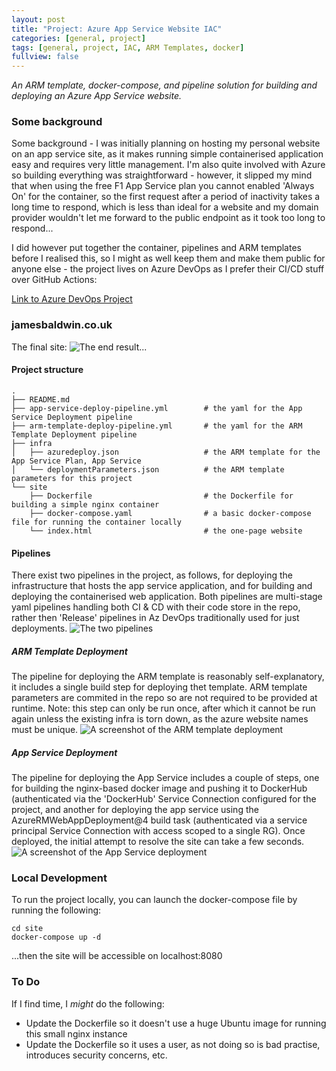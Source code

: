 ```yaml
---
layout: post
title: "Project: Azure App Service Website IAC"
categories: [general, project]
tags: [general, project, IAC, ARM Templates, docker]
fullview: false
---
```


_An ARM template, docker-compose, and pipeline solution for building and deploying an Azure App Service website._

### Some background
Some background - I was initially planning on hosting my personal website on an app service site, as it makes running simple containerised application easy and requires very little management. I'm also quite involved with Azure so building everything was straightforward - however, it slipped my mind that when using the free F1 App Service plan you cannot enabled 'Always On' for the container, so the first request after a period of inactivity takes a long time to respond, which is less than ideal for a website and my domain provider wouldn't let me forward to the public endpoint as it took too long to respond...

I did however put together the container, pipelines and ARM templates before I realised this, so I might as well keep them and make them public for anyone else - the project lives on Azure DevOps as I prefer their CI/CD stuff over GitHub Actions:


[Link to Azure DevOps Project](https://dev.azure.com/jimmyjamesbaldwin/_git/jamesbaldwin.co.uk?path=%2FREADME.md)
### jamesbaldwin.co.uk
The final site:
![The end result...](https://i.imgur.com/FV1zWhG.png)

#### Project structure
```
.
├── README.md
├── app-service-deploy-pipeline.yml        # the yaml for the App Service Deployment pipeline
├── arm-template-deploy-pipeline.yml       # the yaml for the ARM Template Deployment pipeline
├── infra
│   ├── azuredeploy.json                   # the ARM template for the App Service Plan, App Service
│   └── deploymentParameters.json          # the ARM template parameters for this project
└── site
    ├── Dockerfile                         # the Dockerfile for building a simple nginx container
    ├── docker-compose.yaml                # a basic docker-compose file for running the container locally
    └── index.html                         # the one-page website
```

#### Pipelines
There exist two pipelines in the project, as follows, for deploying the infrastructure that hosts the app service application, and for building and deploying the containerised web application. Both pipelines are multi-stage yaml pipelines handling both CI & CD with their code store in the repo, rather then 'Release' pipelines in Az DevOps traditionally used for just deployments.
![The two pipelines](https://i.imgur.com/qOeuzmS.png)

##### ARM Template Deployment
The pipeline for deploying the ARM template is reasonably self-explanatory, it includes a single build step for deploying thet template. ARM template parameters are commited in the repo so are not required to be provided at runtime. Note: this step can only be run once, after which it cannot be run again unless the existing infra is torn down, as the azure website names must be unique.
![A screenshot of the ARM template deployment](https://i.imgur.com/XX65XBG.png)


##### App Service Deployment
The pipeline for deploying the App Service includes a couple of steps, one for building the nginx-based docker image and pushing it to DockerHub (authenticated via the 'DockerHub' Service Connection configured for the project, and another for deploying the app service using the AzureRMWebAppDeployment@4 build task (authenticated via a service principal Service Connection with access scoped to a single RG). Once deployed, the initial attempt to resolve the site can take a few seconds.
![A screenshot of the App Service deployment](https://i.imgur.com/Yw5PNFs.png)

### Local Development
To run the project locally, you can launch the docker-compose file by running the following:
```
cd site
docker-compose up -d
```
...then the site will be accessible on localhost:8080

### To Do
If I find time, I _might_ do the following:
* Update the Dockerfile so it doesn't use a huge Ubuntu image for running this small nginx instance
* Update the Dockerfile so it uses a user, as not doing so is bad practise, introduces security concerns, etc.